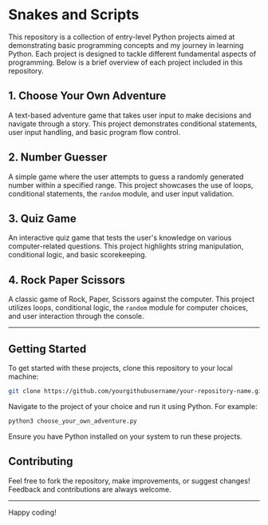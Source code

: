 # Snakes and Scripts

This repository is a collection of entry-level Python projects aimed at demonstrating basic programming concepts and my journey in learning Python. Each project is designed to tackle different fundamental aspects of programming. Below is a brief overview of each project included in this repository.

## 1. Choose Your Own Adventure

A text-based adventure game that takes user input to make decisions and navigate through a story. This project demonstrates conditional statements, user input handling, and basic program flow control.

## 2. Number Guesser

A simple game where the user attempts to guess a randomly generated number within a specified range. This project showcases the use of loops, conditional statements, the `random` module, and user input validation.

## 3. Quiz Game

An interactive quiz game that tests the user's knowledge on various computer-related questions. This project highlights string manipulation, conditional logic, and basic scorekeeping.

## 4. Rock Paper Scissors

A classic game of Rock, Paper, Scissors against the computer. This project utilizes loops, conditional logic, the `random` module for computer choices, and user interaction through the console.

---

## Getting Started

To get started with these projects, clone this repository to your local machine:

```bash
git clone https://github.com/yourgithubusername/your-repository-name.git
```

Navigate to the project of your choice and run it using Python. For example:

```bash
python3 choose_your_own_adventure.py
```

Ensure you have Python installed on your system to run these projects.

## Contributing

Feel free to fork the repository, make improvements, or suggest changes! Feedback and contributions are always welcome.

---

Happy coding!
